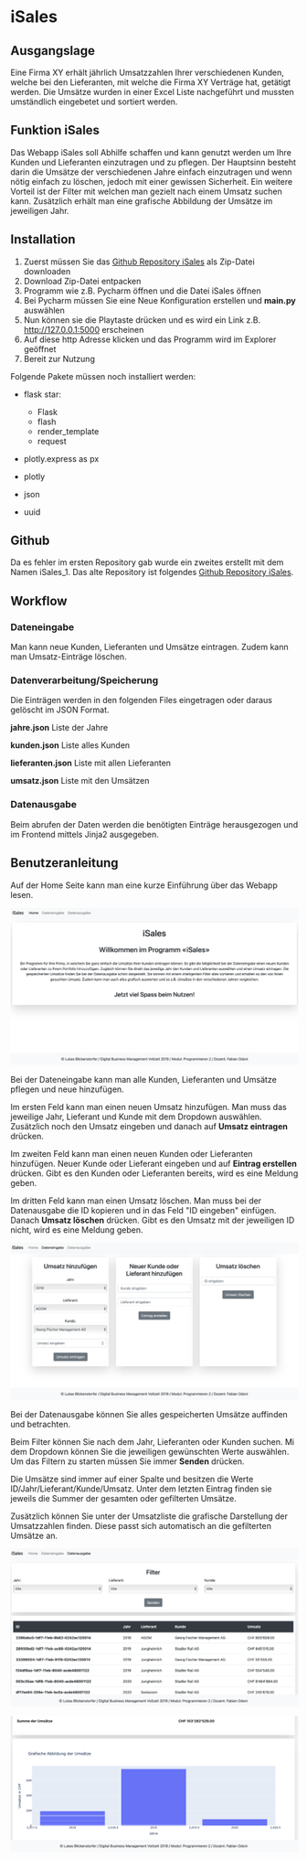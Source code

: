 # iSales

## Ausgangslage
Eine Firma XY erhält jährlich Umsatzzahlen Ihrer verschiedenen Kunden, welche bei den Lieferanten, mit welche die Firma XY Verträge hat, getätigt werden. Die Umsätze wurden in einer Excel Liste nachgeführt und mussten umständlich eingebetet und sortiert werden.

## Funktion iSales
Das Webapp iSales soll Abhilfe schaffen und kann genutzt werden um Ihre Kunden und Lieferanten einzutragen und zu pflegen. Der Hauptsinn besteht darin die Umsätze der verschiedenen Jahre einfach einzutragen und wenn nötig einfach zu löschen, jedoch mit einer gewissen Sicherheit. Ein weitere Vorteil ist der Filter mit welchen man gezielt nach einem Umsatz suchen kann. Zusätzlich erhält man eine grafische Abbildung der Umsätze im jeweiligen Jahr.

## Installation
1. Zuerst müssen Sie das [Github Repository iSales](https://github.com/lublic/iSales_1) als Zip-Datei downloaden
2. Download Zip-Datei entpacken
3. Programm wie z.B. Pycharm öffnen und die Datei iSales öffnen
4. Bei Pycharm müssen Sie eine Neue Konfiguration erstellen und **main.py** auswählen
5. Nun können sie die Playtaste drücken und es wird ein Link z.B. http://127.0.0.1:5000 erscheinen
6. Auf diese http Adresse klicken und das Programm wird im Explorer geöffnet
7. Bereit zur Nutzung

Folgende Pakete müssen noch installiert werden:

- flask
star:
    - Flask
    - flash
    - render_template
    - request

- plotly.express as px
- plotly

- json

- uuid

## Github
Da es fehler im ersten Repository gab wurde ein zweites erstellt mit dem Namen iSales_1. Das alte Repository ist folgendes [Github Repository iSales](https://github.com/lublic/iSales).

## Workflow
### Dateneingabe
Man kann neue Kunden, Lieferanten und Umsätze eintragen. Zudem kann man Umsatz-Einträge löschen.

### Datenverarbeitung/Speicherung
Die Einträgen werden in den folgenden Files eingetragen oder daraus gelöscht im JSON Format.

**jahre.json**
Liste der Jahre

**kunden.json**
Liste alles Kunden

**lieferanten.json**
Liste mit allen Lieferanten

**umsatz.json**
Liste mit den Umsätzen

### Datenausgabe
Beim abrufen der Daten werden die benötigten Einträge herausgezogen und im Frontend mittels Jinja2 ausgegeben.

## Benutzeranleitung

Auf der Home Seite kann man eine kurze Einführung über das Webapp lesen.

![Home](pictures/home.png)

Bei der Dateneingabe kann man alle Kunden, Lieferanten und Umsätze pflegen und neue hinzufügen.

Im ersten Feld kann man einen neuen Umsatz hinzufügen. Man muss das jeweilige Jahr, Lieferant und Kunde mit dem Dropdown auswählen. Zusätzlich noch den Umsatz eingeben und danach auf **Umsatz eintragen** drücken.

Im zweiten Feld kann man einen neuen Kunden oder Lieferanten hinzufügen. Neuer Kunde oder Lieferant eingeben und auf **Eintrag erstellen** drücken. Gibt es den Kunden oder Lieferanten bereits, wird es eine Meldung geben. 

Im dritten Feld kann man einen Umsatz löschen. Man muss bei der Datenausgabe die ID kopieren und in das Feld "ID eingeben" einfügen. Danach **Umsatz löschen** drücken. Gibt es den Umsatz mit der jeweiligen ID nicht, wird es eine Meldung geben.

![Dateneingabe](pictures/dateneingabe.png)

Bei der Datenausgabe können Sie alles gespeicherten Umsätze auffinden und betrachten.

Beim Filter können Sie nach dem Jahr, Lieferanten oder Kunden suchen. Mi dem Dropdown können Sie die jeweiligen gewünschten Werte auswählen. Um das Filtern zu starten müssen Sie immer **Senden** drücken.

Die Umsätze sind immer auf einer Spalte und besitzen die Werte ID/Jahr/Lieferant/Kunde/Umsatz. Unter dem letzten Eintrag finden sie jeweils die Summer der gesamten oder gefilterten Umsätze.

Zusätzlich können Sie unter der Umsatzliste die grafische Darstellung der Umsatzzahlen finden. Diese passt sich automatisch an die gefilterten Umsätze an.

![Datenausgabe1](pictures/datenausgabe1.png)

![Datenausgabe2](pictures/datenausgabe2.png)

